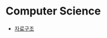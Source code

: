# Computer Science

+ [자료구조](https://github.com/SeonBap/TIL/blob/main/Computer_Science/Data_Structure/README.md)
